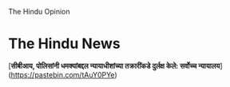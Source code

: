 The Hindu Opinion


# The Hindu News

[**सीबीआय, पोलिसांनी धमक्यांबद्दल न्यायाधीशांच्या तक्रारींकडे दुर्लक्ष केले: सर्वोच्च न्यायालय**] (https://pastebin.com/tAuY0PYe)
